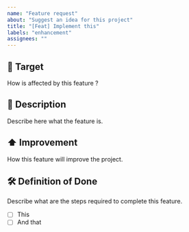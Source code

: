 ```yaml
---
name: "Feature request"
about: "Suggest an idea for this project"
title: "[Feat] Implement this"
labels: "enhancement"
assignees: ""
---
```


## 🎯 Target

How is affected by this feature ?

## 📝 Description

Describe here what the feature is.

## ⬆️ Improvement

How this feature will improve the project.

## 🛠 Definition of Done

Describe what are the steps required to complete this feature.

- [ ] This
- [ ] And that
